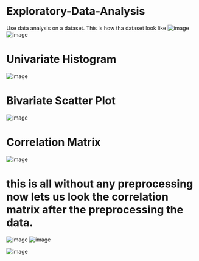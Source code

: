 # Exploratory-Data-Analysis
Use data analysis on a dataset.
This is how tha dataset look like
![image](https://github.com/naman181/Exploratory-Data-Analysis/assets/132130598/43b330d9-129b-44c9-a37a-7837a6dee6a7)
![image](https://github.com/naman181/Exploratory-Data-Analysis/assets/132130598/27ff6922-32d4-44d7-8b0b-d13b265d9c68)

# Univariate Histogram
![image](https://github.com/naman181/Exploratory-Data-Analysis/assets/132130598/d7909c55-0d2f-4921-b85a-7354c271f337)

# Bivariate Scatter Plot
![image](https://github.com/naman181/Exploratory-Data-Analysis/assets/132130598/fa16bf8f-e571-49e5-82ad-e75a048c3f29)

# Correlation Matrix
![image](https://github.com/naman181/Exploratory-Data-Analysis/assets/132130598/32c06c03-0045-4007-9336-53e9035bda61)
# this is all without any preprocessing now lets us look the correlation matrix after the preprocessing the data.
![image](https://github.com/naman181/Exploratory-Data-Analysis/assets/132130598/f095cfb9-c3f1-4fc5-bc4a-910ae67c5839)
![image](https://github.com/naman181/Exploratory-Data-Analysis/assets/132130598/7c6b448c-fbc1-48df-8255-a7d1f9c9a7fb)

![image](https://github.com/naman181/Exploratory-Data-Analysis/assets/132130598/abd80c90-ccc9-4424-b8ce-79d09f081ff4)


